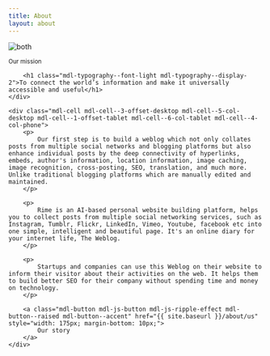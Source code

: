 ```yaml
---
title: About
layout: about
---
```


<div class="mdl-grid mdl-color--black">
    <div class="mdl-cell mdl-cell--4-offset-desktop mdl-cell--4-col-desktop mdl-cell--1-offset-tablet mdl-cell--6-col-tablet mdl-cell--4-col-phone">
        <img src="{{ site.baseurl }}/assets/third-party/giphy.com/art-artist-on-tumblr-delirium-lab-3o85xpJDoAcPrVIeOs-downsized.gif" alt="both" style="max-width: 100%;">
    </div>
</div>
<div class="mdl-grid">
    <div class="mdl-cell mdl-cell--2-offset-desktop mdl-cell--8-col-desktop mdl-cell--1-offset-tablet mdl-cell--7-col-tablet mdl-cell--4-col-phone">
        <p><small>Our mission</small></p>
    
        <h1 class="mdl-typography--font-light mdl-typography--display-2">To connect the world’s information and make it universally accessible and useful</h1>
    </div>

    <div class="mdl-cell mdl-cell--3-offset-desktop mdl-cell--5-col-desktop mdl-cell--1-offset-tablet mdl-cell--6-col-tablet mdl-cell--4-col-phone">
        <p>
            Our first step is to build a weblog which not only collates posts from multiple social networks and blogging platforms but also enhance individual posts by the deep connectivity of hyperlinks, embeds, author's information, location information, image caching, image recognition, cross-posting, SEO, translation, and much more. Unlike traditional blogging platforms which are manually edited and maintained.
        </p>

        <p>
            Rime is an AI-based personal website building platform, helps you to collect posts from multiple social networking services, such as Instagram, Tumblr, Flickr, LinkedIn, Vimeo, Youtube, facebook etc into one simple, intelligent and beautiful page. It's an online diary for your internet life, The Weblog.
        </p>

        <p>
            Startups and companies can use this Weblog on their website to inform their visitor about their activities on the web. It helps them to build better SEO for their company without spending time and money on technology. 
        </p>

        <a class="mdl-button mdl-js-button mdl-js-ripple-effect mdl-button--raised mdl-button--accent" href="{{ site.baseurl }}/about/us" style="width: 175px; margin-bottom: 10px;">
            Our story
        </a>
    </div>
</div>
